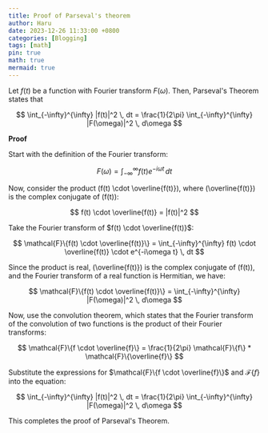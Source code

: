 ```yaml
---
title: Proof of Parseval's theorem
author: Haru
date: 2023-12-26 11:33:00 +0800
categories: [Blogging]
tags: [math]
pin: true
math: true
mermaid: true
---
```


Let $f(t)$ be a function with Fourier transform $F(\omega)$. Then, Parseval's Theorem states that

$$
\int_{-\infty}^{\infty} |f(t)|^2 \, dt = \frac{1}{2\pi} \int_{-\infty}^{\infty} |F(\omega)|^2 \, d\omega
$$

**Proof**

Start with the definition of the Fourier transform:

$$
F(\omega) = \int_{-\infty}^{\infty} f(t) e^{-i\omega t} \, dt
$$

Now, consider the product \(f(t) \cdot \overline{f(t)}\), where \(\overline{f(t)}\) is the complex conjugate of \(f(t)\):

$$
f(t) \cdot \overline{f(t)} = |f(t)|^2
$$

Take the Fourier transform of $f(t) \cdot \overline{f(t)}$:

$$
\mathcal{F}\{f(t) \cdot \overline{f(t)}\} = \int_{-\infty}^{\infty} f(t) \cdot \overline{f(t)} \cdot e^{-i\omega t} \, dt
$$

Since the product is real, \(\overline{f(t)}\) is the complex conjugate of \(f(t)\), and the Fourier transform of a real function is Hermitian, we have:

$$
\mathcal{F}\{f(t) \cdot \overline{f(t)}\} = \int_{-\infty}^{\infty} |F(\omega)|^2 \, d\omega
$$

Now, use the convolution theorem, which states that the Fourier transform of the convolution of two functions is the product of their Fourier transforms:

$$
\mathcal{F}\{f \cdot \overline{f}\} = \frac{1}{2\pi} \mathcal{F}\{f\} * \mathcal{F}\{\overline{f}\}
$$

Substitute the expressions for $\mathcal{F}\{f \cdot \overline{f}\}$ and $\mathcal{F}\{f\}$ into the equation:

$$
\int_{-\infty}^{\infty} |f(t)|^2 \, dt = \frac{1}{2\pi} \int_{-\infty}^{\infty} |F(\omega)|^2 \, d\omega
$$

This completes the proof of Parseval's Theorem.